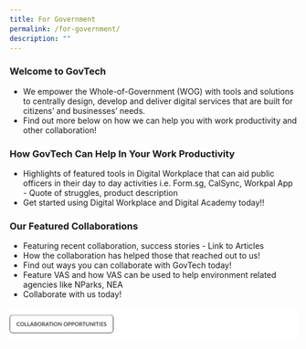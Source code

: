 ```yaml
---
title: For Government
permalink: /for-government/
description: ""
---
```

### **Welcome to GovTech**

* We empower the Whole-of-Government (WOG) with tools and solutions to centrally design, develop and deliver digital services that are built for citizens’ and businesses’ needs.
* Find out more below on how we can help you with work productivity and other collaboration!

### **How GovTech Can Help In Your Work Productivity**
* Highlights of featured tools in Digital Workplace that can aid public officers in their day to day activities i.e. Form.sg, CalSync, Workpal App - Quote of struggles, product description 
* Get started using Digital Workplace and Digital Academy today!!

### **Our Featured Collaborations**
* Featuring recent collaboration, success stories - Link to Articles
* How the collaboration has helped those that reached out to us! 
* Find out ways you can collaborate with GovTech today! 
* Feature VAS and how VAS can be used to help environment related agencies like NParks, NEA
* Collaborate with us today!

![](/images/collaborate%20cta.png)

